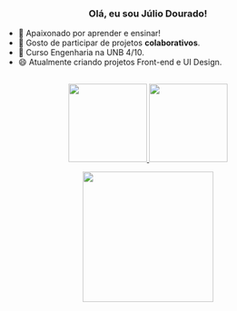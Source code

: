 ### <div align="center">Olá, eu sou Júlio Dourado!</div>

- 🌱 Apaixonado por aprender e ensinar!
- 👯 Gosto de participar de projetos **colaborativos**.
- 🤔 Curso Engenharia na UNB 4/10.
- 😄 Atualmente criando projetos Front-end e UI Design.
##
<div align="center">
  <a href="https://github.com/typejulio">
    <img height="138em"
      src="https://github-readme-stats.vercel.app/api?username=typejulio&show_icons=true&theme=radical&include_all_commits=true&count_private=true" />
    <img height="138em"
      src="https://github-readme-stats.vercel.app/api/top-langs/?username=typejulio&layout=compact&langs_count=7&theme=radical" />

  <img src="https://activity-graph.herokuapp.com/graph?username=typejulio&bg_color=141321&color=A7FCF5&line=D83B7D&point=D83B7D&area_color=ffffff&area=true&hide_border=true&custom_title=GitHub%20Commits%20Graph"
      target="_blank" height="230em">
      </div>


  

